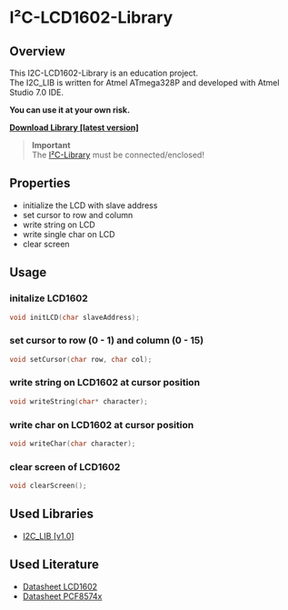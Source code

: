 # I²C-LCD1602-Library

## Overview
This I2C-LCD1602-Library is an education project.  
The I2C_LIB is written for Atmel ATmega328P and developed with Atmel Studio 7.0 IDE.   

**You can use it at your own risk.**

**[Download Library [latest version]](https://github.com/schaeferservices/I2C_LCD_LIB/releases)**  

> **Important**  
> The [I²C-Library](#used-libraries) must be connected/enclosed!

## Properties

- initialize the LCD with slave address
- set cursor to row and column
- write string on LCD
- write single char on LCD
- clear screen

## Usage
### initalize LCD1602
```c
void initLCD(char slaveAddress);
```

### set cursor to row (0 - 1) and column (0 - 15)
```c
void setCursor(char row, char col);
```

### write string on LCD1602 at cursor position
```c
void writeString(char* character);
```

### write char on LCD1602 at cursor position
```c
void writeChar(char character);
```

### clear screen of LCD1602
```c
void clearScreen();
```

## Used Libraries
- [I2C_LIB [v1.0]](https://github.com/schaeferservices/I2C_LIB)

## Used Literature
- [Datasheet LCD1602](https://cdn-shop.adafruit.com/datasheets/TC1602A-01T.pdf)
- [Datasheet PCF8574x](https://www.nxp.com/docs/en/data-sheet/PCF8574_PCF8574A.pdf)
